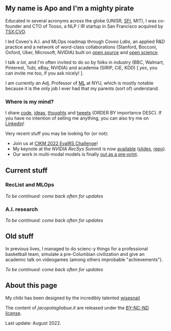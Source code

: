 ## My name is Apo and I'm a mighty pirate

Educated in several acronyms across the globe (UNISR, [SFI](https://www.santafe.edu/engage/learn/alumni/jacopo-tagliabue), MIT), I was co-founder and CTO of Tooso, a NLP / IR startup in San Francisco acquired by [TSX:CVO](https://www.coveo.com/en/company/news-releases/2019/coveo-acquires-tooso). 

I led Coveo's A.I. and MLOps roadmap through _Coveo Labs_, an applied R&D practice and a network of word-class collaborations (Stanford, Bocconi, Oxford, Uber, Microsoft, NVIDIA) built on [open source](https://github.com/jacopotagliabue) and [open science](https://github.com/coveooss/SIGIR-ecom-data-challenge).

I talk _a lot_, and I'm often invited to do so by folks in industry (BBC, Walmart, Pinterest, Tubi, eBay, NVIDIA) and academia (SIRIP, CiE, KDD) [ _yes_, you can invite me too, if you ask nicely! ].

I am currently an Adj. Professor of [ML](https://github.com/jacopotagliabue/FREE_7773) at NYU, which is mostly notable because it is the only job I ever had that my parents (sort of) understand.

### Where is my mind?

I share [code](https://github.com/jacopotagliabue), [ideas](https://scholar.google.com/citations?user=NDX19U0AAAAJ&hl=en), [thoughts](https://medium.com/@jacopotagliabue) and [tweets](https://twitter.com/jacopotagliabue) (ORDER BY importance DESC). If you have no intention of selling me anything, you can also try me on [Linkedin](https://www.linkedin.com/in/jacopotagliabue/)! 

Very recent stuff you may be looking for (or not):

* Join us at [CIKM 2022 EvalRS Challenge](https://reclist.io/cikm2022-cup/)!
* My keynote at the _NVIDIA RecSys Summit_ is now [available](https://youtu.be/9rouLchcC0k?t=147) ([slides](https://github.com/jacopotagliabue/recs-at-resonable-scale/blob/main/slides/NVIDIA_RECSYS_SUMMIT_JT.pdf), [repo](https://github.com/jacopotagliabue/recs-at-resonable-scale)).
* Our work in multi-modal models is finally [out as a pre-print](https://arxiv.org/abs/2204.03972).

## Current stuff

### RecList and MLOps

_To be continued: come back often for updates_

### A.I. research

_To be continued: come back often for updates_

## Old stuff

In previous lives, I managed to do scienc-y things for a professional basketball team, simulate a pre-Columbian civilization and give an academic talk on videogames (among others improbable "achievements").

_To be continued: come back often for updates_

## About this page

My chibi has been designed by the incredibly talented [wisesnail](https://www.instagram.com/wisesnail/?hl=en)

The content of _jacopotagliabue.it_ are released under the [BY-NC-ND license](https://creativecommons.org/licenses/by-nc-nd/3.0/).

Last update: August 2022. 
